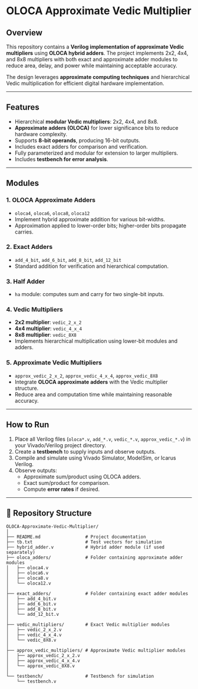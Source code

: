 # OLOCA Approximate Vedic Multiplier

## Overview
This repository contains a **Verilog implementation of approximate Vedic multipliers** using **OLOCA hybrid adders**. The project implements 2x2, 4x4, and 8x8 multipliers with both exact and approximate adder modules to reduce area, delay, and power while maintaining acceptable accuracy.

The design leverages **approximate computing techniques** and hierarchical Vedic multiplication for efficient digital hardware implementation.

---

## Features

- Hierarchical **modular Vedic multipliers**: 2x2, 4x4, and 8x8.
- **Approximate adders (OLOCA)** for lower significance bits to reduce hardware complexity.
- Supports **8-bit operands**, producing 16-bit outputs.
- Includes exact adders for comparison and verification.
- Fully parameterized and modular for extension to larger multipliers.
- Includes **testbench for error analysis**.

---

## Modules

### 1. **OLOCA Approximate Adders**
- `oloca4`, `oloca6`, `oloca8`, `oloca12`
- Implement hybrid approximate addition for various bit-widths.
- Approximation applied to lower-order bits; higher-order bits propagate carries.

### 2. **Exact Adders**
- `add_4_bit`, `add_6_bit`, `add_8_bit`, `add_12_bit`
- Standard addition for verification and hierarchical computation.

### 3. **Half Adder**
- `ha` module: computes sum and carry for two single-bit inputs.

### 4. **Vedic Multipliers**
- **2x2 multiplier**: `vedic_2_x_2`
- **4x4 multiplier**: `vedic_4_x_4`
- **8x8 multiplier**: `vedic_8X8`
- Implements hierarchical multiplication using lower-bit modules and adders.

### 5. **Approximate Vedic Multipliers**
- `approx_vedic_2_x_2`, `approx_vedic_4_x_4`, `approx_vedic_8X8`
- Integrate **OLOCA approximate adders** with the Vedic multiplier structure.
- Reduce area and computation time while maintaining reasonable accuracy.

---

## How to Run

1. Place all Verilog files (`oloca*.v`, `add_*.v`, `vedic_*.v`, `approx_vedic_*.v`) in your Vivado/Verilog project directory.
2. Create a **testbench** to supply inputs and observe outputs.
3. Compile and simulate using Vivado Simulator, ModelSim, or Icarus Verilog.
4. Observe outputs:
   - Approximate sum/product using OLOCA adders.
   - Exact sum/product for comparison.
   - Compute **error rates** if desired.

---
## 📂 Repository Structure
```plaintext
OLOCA-Approximate-Vedic-Multiplier/
│
├── README.md                 # Project documentation
├── tb.txt                    # Test vectors for simulation
├── hybrid_adder.v            # Hybrid adder module (if used separately)
├── oloca_adders/             # Folder containing approximate adder modules
│   ├── oloca4.v
│   ├── oloca6.v
│   ├── oloca8.v
│   └── oloca12.v
│
├── exact_adders/             # Folder containing exact adder modules
│   ├── add_4_bit.v
│   ├── add_6_bit.v
│   ├── add_8_bit.v
│   └── add_12_bit.v
│
├── vedic_multipliers/        # Exact Vedic multiplier modules
│   ├── vedic_2_x_2.v
│   ├── vedic_4_x_4.v
│   └── vedic_8X8.v
│
├── approx_vedic_multipliers/ # Approximate Vedic multiplier modules
│   ├── approx_vedic_2_x_2.v
│   ├── approx_vedic_4_x_4.v
│   └── approx_vedic_8X8.v
│
└── testbench/                # Testbench for simulation
    └── testbench.v
